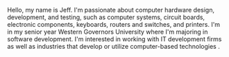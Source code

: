 Hello, my name is Jeff.
 I'm passionate about computer hardware design, development, and testing, such as computer systems, circuit boards, electronic components, keyboards, routers and switches, and printers.
I'm in my senior year Western Governors University where I'm majoring in software development.
I'm interested in working with IT development firms as well as industries that develop or utilize computer-based technologies
. 
 


<!---
Jeff2p/Jeff2p is a ✨ special ✨ repository because its `README.md` (this file) appears on your GitHub profile.
You can click the Preview link to take a look at your changes.
--->
